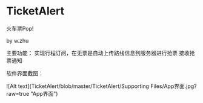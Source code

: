 # TicketAlert

火车票Pop!

by w.zhu

主要功能：
  实现行程订阅，在无票是自动上传路线信息到服务器进行抢票
  接收抢票通知
  
软件界面截图：

![Alt text](TicketAlert/blob/master/TicketAlert/Supporting Files/App界面.jpg?raw=true "App界面")
  
  
